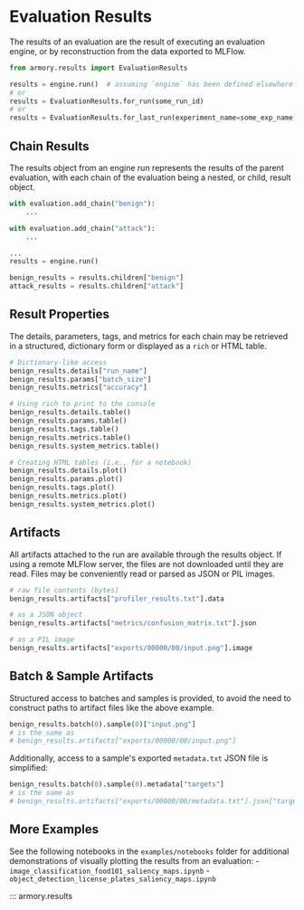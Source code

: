 # Evaluation Results

The results of an evaluation are the result of executing an evaluation engine,
or by reconstruction from the data exported to MLFlow.

```python
from armory.results import EvaluationResults

results = engine.run()  # assuming `engine` has been defined elsewhere
# or
results = EvaluationResults.for_run(some_run_id)
# or
results = EvaluationResults.for_last_run(experiment_name=some_exp_name)
```

## Chain Results

The results object from an engine run represents the results of the parent
evaluation, with each chain of the evaluation being a nested, or child, result
object.

```python
with evaluation.add_chain("benign"):
    ...

with evaluation.add_chain("attack"):
    ...

...
results = engine.run()

benign_results = results.children["benign"]
attack_results = results.children["attack"]
```

## Result Properties

The details, parameters, tags, and metrics for each chain may be retrieved in a
structured, dictionary form or displayed as a `rich` or HTML table.

```python
# Dictionary-like access
benign_results.details["run_name"]
benign_results.params["batch_size"]
benign_results.metrics["accuracy"]

# Using rich to print to the console
benign_results.details.table()
benign_results.params.table()
benign_results.tags.table()
benign_results.metrics.table()
benign_results.system_metrics.table()

# Creating HTML tables (i.e., for a notebook)
benign_results.details.plot()
benign_results.params.plot()
benign_results.tags.plot()
benign_results.metrics.plot()
benign_results.system_metrics.plot()
```

## Artifacts

All artifacts attached to the run are available through the results object. If
using a remote MLFlow server, the files are not downloaded until they are read.
Files may be conveniently read or parsed as JSON or PIL images.

```python
# raw file contents (bytes)
benign_results.artifacts["profiler_results.txt"].data

# as a JSON object
benign_results.artifacts["metrics/confusion_matrix.txt"].json

# as a PIL image
benign_results.artifacts["exports/00000/00/input.png"].image
```

## Batch & Sample Artifacts

Structured access to batches and samples is provided, to avoid the need to
construct paths to artifact files like the above example.

```python
benign_results.batch(0).sample(0)["input.png"]
# is the same as
# benign_results.artifacts["exports/00000/00/input.png"]
```

Additionally, access to a sample's exported `metadata.txt` JSON file is
simplified:

```python
benign_results.batch(0).sample(0).metadata["targets"]
# is the same as
# benign_results.artifacts["exports/00000/00/metadata.txt"].json["targets"]
```

## More Examples

See the following notebooks in the `examples/notebooks` folder for additional
demonstrations of visually plotting the results from an evaluation:
    - `image_classification_food101_saliency_maps.ipynb`
    - `object_detection_license_plates_saliency_maps.ipynb`

::: armory.results